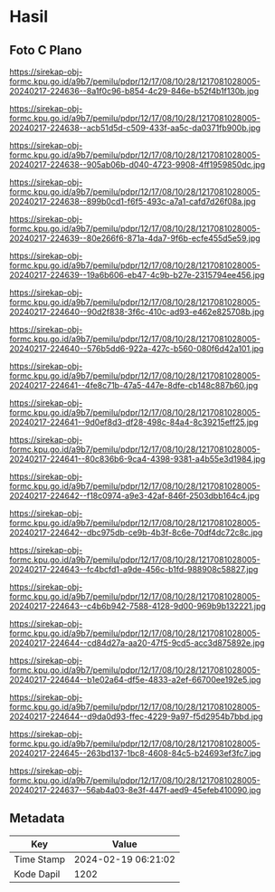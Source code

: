 # Hasil

## Foto C Plano

https://sirekap-obj-formc.kpu.go.id/a9b7/pemilu/pdpr/12/17/08/10/28/1217081028005-20240217-224636--8a1f0c96-b854-4c29-846e-b52f4b1f130b.jpg

https://sirekap-obj-formc.kpu.go.id/a9b7/pemilu/pdpr/12/17/08/10/28/1217081028005-20240217-224638--acb51d5d-c509-433f-aa5c-da0371fb900b.jpg

https://sirekap-obj-formc.kpu.go.id/a9b7/pemilu/pdpr/12/17/08/10/28/1217081028005-20240217-224638--905ab06b-d040-4723-9908-4ff1959850dc.jpg

https://sirekap-obj-formc.kpu.go.id/a9b7/pemilu/pdpr/12/17/08/10/28/1217081028005-20240217-224638--899b0cd1-f6f5-493c-a7a1-cafd7d26f08a.jpg

https://sirekap-obj-formc.kpu.go.id/a9b7/pemilu/pdpr/12/17/08/10/28/1217081028005-20240217-224639--80e266f6-871a-4da7-9f6b-ecfe455d5e59.jpg

https://sirekap-obj-formc.kpu.go.id/a9b7/pemilu/pdpr/12/17/08/10/28/1217081028005-20240217-224639--19a6b606-eb47-4c9b-b27e-2315794ee456.jpg

https://sirekap-obj-formc.kpu.go.id/a9b7/pemilu/pdpr/12/17/08/10/28/1217081028005-20240217-224640--90d2f838-3f6c-410c-ad93-e462e825708b.jpg

https://sirekap-obj-formc.kpu.go.id/a9b7/pemilu/pdpr/12/17/08/10/28/1217081028005-20240217-224640--576b5dd6-922a-427c-b560-080f6d42a101.jpg

https://sirekap-obj-formc.kpu.go.id/a9b7/pemilu/pdpr/12/17/08/10/28/1217081028005-20240217-224641--4fe8c71b-47a5-447e-8dfe-cb148c887b60.jpg

https://sirekap-obj-formc.kpu.go.id/a9b7/pemilu/pdpr/12/17/08/10/28/1217081028005-20240217-224641--9d0ef8d3-df28-498c-84a4-8c39215eff25.jpg

https://sirekap-obj-formc.kpu.go.id/a9b7/pemilu/pdpr/12/17/08/10/28/1217081028005-20240217-224641--80c836b6-9ca4-4398-9381-a4b55e3d1984.jpg

https://sirekap-obj-formc.kpu.go.id/a9b7/pemilu/pdpr/12/17/08/10/28/1217081028005-20240217-224642--f18c0974-a9e3-42af-846f-2503dbb164c4.jpg

https://sirekap-obj-formc.kpu.go.id/a9b7/pemilu/pdpr/12/17/08/10/28/1217081028005-20240217-224642--dbc975db-ce9b-4b3f-8c6e-70df4dc72c8c.jpg

https://sirekap-obj-formc.kpu.go.id/a9b7/pemilu/pdpr/12/17/08/10/28/1217081028005-20240217-224643--fc4bcfd1-a9de-456c-b1fd-988908c58827.jpg

https://sirekap-obj-formc.kpu.go.id/a9b7/pemilu/pdpr/12/17/08/10/28/1217081028005-20240217-224643--c4b6b942-7588-4128-9d00-969b9b132221.jpg

https://sirekap-obj-formc.kpu.go.id/a9b7/pemilu/pdpr/12/17/08/10/28/1217081028005-20240217-224644--cd84d27a-aa20-47f5-9cd5-acc3d875892e.jpg

https://sirekap-obj-formc.kpu.go.id/a9b7/pemilu/pdpr/12/17/08/10/28/1217081028005-20240217-224644--b1e02a64-df5e-4833-a2ef-66700ee192e5.jpg

https://sirekap-obj-formc.kpu.go.id/a9b7/pemilu/pdpr/12/17/08/10/28/1217081028005-20240217-224644--d9da0d93-ffec-4229-9a97-f5d2954b7bbd.jpg

https://sirekap-obj-formc.kpu.go.id/a9b7/pemilu/pdpr/12/17/08/10/28/1217081028005-20240217-224645--263bd137-1bc8-4608-84c5-b24693ef3fc7.jpg

https://sirekap-obj-formc.kpu.go.id/a9b7/pemilu/pdpr/12/17/08/10/28/1217081028005-20240217-224637--56ab4a03-8e3f-447f-aed9-45efeb410090.jpg


## Metadata

| Key        | Value               |
| ---------- | ------------------- |
| Time Stamp | 2024-02-19 06:21:02 |
| Kode Dapil | 1202                |



